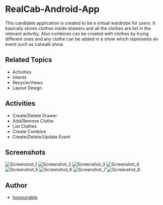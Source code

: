 # RealCab-Android-App

This candidate application is created to be a virtual wardrobe for users. It basically stores clothes inside drawers and all the clothes are list in the relevant activitiy. Also combines can be created with clothes by trying different ones and any clothe can be added in a show which represents an event such as catwalk show. 

## Related Topics

- Activities 
- Intents
- RecyclerViews
- Layout Design

## Activities

- Create/Delete Drawer
- Add/Remove Clothe
- List Clothes
- Create Combine
- Create/Delete/Update Event

## Screenshots

![Screenshot_1](https://user-images.githubusercontent.com/57035819/121801200-ca5c0900-cc3e-11eb-8d77-5f797a4c208b.png)
![Screenshot_2](https://user-images.githubusercontent.com/57035819/121801202-cfb95380-cc3e-11eb-9e64-60e6b4392c9b.png)
![Screenshot_3](https://user-images.githubusercontent.com/57035819/121801205-d2b44400-cc3e-11eb-9441-1b723d509a16.png)
![Screenshot_4](https://user-images.githubusercontent.com/57035819/121801206-d5169e00-cc3e-11eb-9db6-914aa2fbf404.png)
![Screenshot_5](https://user-images.githubusercontent.com/57035819/121801209-d778f800-cc3e-11eb-894a-f1fdbed876d6.png)
![Screenshot_6](https://user-images.githubusercontent.com/57035819/121801212-db0c7f00-cc3e-11eb-9d15-2168b4375ef4.png)
![Screenshot_7](https://user-images.githubusercontent.com/57035819/121801227-f7102080-cc3e-11eb-83ff-5eb05cd00606.png)
![Screenshot_8](https://user-images.githubusercontent.com/57035819/121801228-f8d9e400-cc3e-11eb-9f2e-258422aa83d0.png)


## Author
- [honourrable](https://github.com/honourrable)
